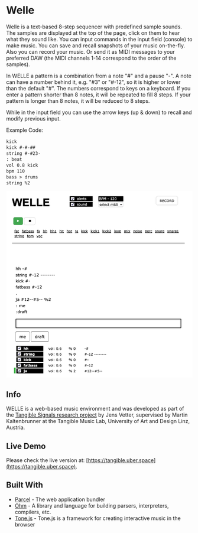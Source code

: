 # Welle

Welle is a text-based 8-step sequencer with predefined sample sounds.
The samples are displayed at the top of the page, click on them to hear what they sound like.
You can input commands in the input field (console) to make music.
You can save and recall snapshots of your music on-the-fly.
Also you can record your music. Or send it as MIDI messages to your
preferred DAW (the MIDI channels 1-14 correspond to the order of the samples).

In WELLE a pattern is a combination from a note "#" and a pause "-".
A note can have a number behind it, e.g. "#3" or "#-12", so it is higher or
lower than the default "#". The numbers correspond to keys on a keyboard.
If you enter a pattern shorter than 8 notes, it will be repeated to fill 8 steps.
If your pattern is longer than 8 notes, it will be reduced to 8 steps.

While in the input field you can use the arrow keys (up & down) to recall and modify previous input.

Example Code:

```
kick
kick #-#-##
string #-#23-
: beat
vol 0.8 kick
bpm 110
bass > drums
string %2
```

![Screenshot](screenshot.png)

## Info

WELLE is a web-based music environment and was developed as part
of the [Tangible Signals research project](https://tamlab.ufg.at/projects/tangible-signals/) by Jens Vetter,
supervised by Martin Kaltenbrunner at the Tangible Music Lab,
University of Art and Design Linz, Austria.

## Live Demo

Please check the live version at:
[https://tangible.uber.space](https://tangible.uber.space).

## Built With

-   [Parcel](https://parceljs.org/) - The web application bundler
-   [Ohm](https://ohmlang.github.io) - A library and language for building parsers, interpreters, compilers, etc.
-   [Tone.js](https://tonejs.github.io/) - Tone.js is a framework for creating interactive music in the browser
